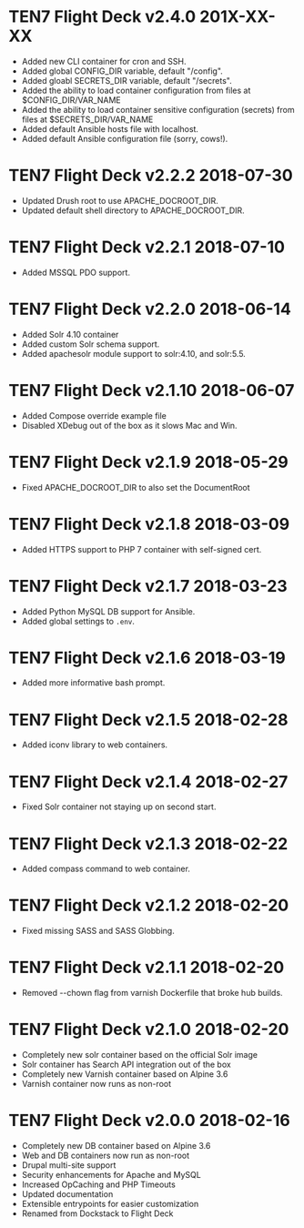 TEN7 Flight Deck v2.4.0   201X-XX-XX
====================================
* Added new CLI container for cron and SSH.
* Added global CONFIG_DIR variable, default "/config".
* Added gloabl SECRETS_DIR variable, default "/secrets".
* Added the ability to load container configuration from files at $CONFIG_DIR/VAR_NAME
* Added the ability to load container sensitive configuration (secrets) from files at $SECRETS_DIR/VAR_NAME
* Added default Ansible hosts file with localhost.
* Added default Ansible configuration file (sorry, cows!).

TEN7 Flight Deck v2.2.2   2018-07-30
====================================
* Updated Drush root to use APACHE_DOCROOT_DIR.
* Updated default shell directory to APACHE_DOCROOT_DIR.

TEN7 Flight Deck v2.2.1   2018-07-10
====================================
* Added MSSQL PDO support.

TEN7 Flight Deck v2.2.0   2018-06-14
====================================
* Added Solr 4.10 container
* Added custom Solr schema support.
* Added apachesolr module support to solr:4.10, and solr:5.5.

TEN7 Flight Deck v2.1.10  2018-06-07
====================================
* Added Compose override example file
* Disabled XDebug out of the box as it slows Mac and Win.

TEN7 Flight Deck v2.1.9   2018-05-29
====================================
* Fixed APACHE_DOCROOT_DIR to also set the DocumentRoot

TEN7 Flight Deck v2.1.8   2018-03-09
====================================
* Added HTTPS support to PHP 7 container with self-signed cert.

TEN7 Flight Deck v2.1.7   2018-03-23
====================================
* Added Python MySQL DB support for Ansible.
* Added global settings to `.env`.

TEN7 Flight Deck v2.1.6   2018-03-19
====================================
* Added more informative bash prompt.

TEN7 Flight Deck v2.1.5   2018-02-28
====================================
* Added iconv library to web containers.

TEN7 Flight Deck v2.1.4   2018-02-27
====================================
* Fixed Solr container not staying up on second start.

TEN7 Flight Deck v2.1.3   2018-02-22
====================================
* Added compass command to web container.

TEN7 Flight Deck v2.1.2   2018-02-20
====================================
* Fixed missing SASS and SASS Globbing.

TEN7 Flight Deck v2.1.1   2018-02-20
====================================
* Removed --chown flag from varnish Dockerfile that broke hub builds.

TEN7 Flight Deck v2.1.0   2018-02-20
====================================
* Completely new solr container based on the official Solr image
* Solr container has Search API integration out of the box
* Completely new Varnish container based on Alpine 3.6
* Varnish container now runs as non-root

TEN7 Flight Deck v2.0.0   2018-02-16
====================================
* Completely new DB container based on Alpine 3.6
* Web and DB containers now run as non-root
* Drupal multi-site support
* Security enhancements for Apache and MySQL
* Increased OpCaching and PHP Timeouts
* Updated documentation
* Extensible entrypoints for easier customization
* Renamed from Dockstack to Flight Deck
